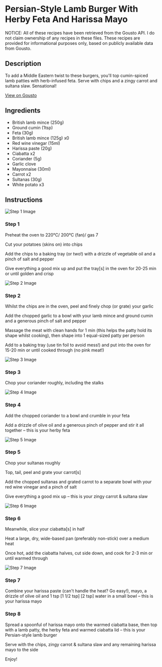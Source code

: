 # Persian-Style Lamb Burger With Herby Feta And Harissa Mayo

NOTICE: All of these recipes have been retrieved from the Gousto API. I do not claim ownership of any recipes in these files. These recipes are provided for informational purposes only, based on publicly available data from Gousto.

## Description

To add a Middle Eastern twist to these burgers, you'll top cumin-spiced lamb patties with herb-infused feta. Serve with chips and a zingy carrot and sultana slaw. Sensational!

[View on Gousto](https://www.gousto.co.uk/recipes/cookbook/persian-lamb-burger-herby-feta-harissa-mayo)

## Ingredients

- British lamb mince (250g)
- Ground cumin (1tsp)
- Feta (30g)
- British lamb mince (125g) x0
- Red wine vinegar (15ml)
- Harissa paste (20g)
- Ciabatta x2
- Coriander (5g)
- Garlic clove
- Mayonnaise (30ml)
- Carrot x2
- Sultanas (30g)
- White potato x3

## Instructions

![Step 1 Image](https://production-media.gousto.co.uk/cms/recipe-step-image/R2366Step-1-x200.jpg)

### Step 1

Preheat the oven to 220°C/ 200°C (fan)/ gas 7

Cut your potatoes (skins on) into chips

Add the chips to a baking tray (or two!) with a drizzle of vegetable oil and a pinch of salt and pepper

Give everything a good mix up and put the tray[s] in the oven for 20-25 min or until golden and crisp

![Step 2 Image](https://production-media.gousto.co.uk/cms/recipe-step-image/R2366Step-2-x200.jpg)

### Step 2

Whilst the chips are in the oven, peel and finely chop (or grate) your garlic

Add the chopped garlic to a bowl with your lamb mince and ground cumin and a generous pinch of salt and pepper

Massage the meat with clean hands for 1 min (this helps the patty hold its shape whilst cooking), then shape into 1 equal-sized patty per person

Add to a baking tray (use tin foil to avoid mess!) and put into the oven for 15-20 min or until cooked through (no pink meat!)

![Step 3 Image](https://production-media.gousto.co.uk/cms/recipe-step-image/R2366Step-3-x200.jpg)

### Step 3

Chop your coriander roughly, including the stalks

![Step 4 Image](https://production-media.gousto.co.uk/cms/recipe-step-image/R2366Step-4-x200.jpg)

### Step 4

Add the chopped coriander to a bowl and crumble in your feta

Add a drizzle of olive oil and a generous pinch of pepper and stir it all together – this is your herby feta

![Step 5 Image](https://production-media.gousto.co.uk/cms/recipe-step-image/R2366Step-5-x200.jpg)

### Step 5

Chop your sultanas roughly

Top, tail, peel and grate your carrot[s]

Add the chopped sultanas and grated carrot to a separate bowl with your red wine vinegar and a pinch of salt

Give everything a good mix up – this is your zingy carrot & sultana slaw

![Step 6 Image](https://production-media.gousto.co.uk/cms/recipe-step-image/R2366Step-6-x200.jpg)

### Step 6

Meanwhile, slice your ciabatta[s] in half

Heat a large, dry, wide-based pan (preferably non-stick) over a medium heat

Once hot, add the ciabatta halves, cut side down, and cook for 2-3 min or until warmed through

![Step 7 Image](https://production-media.gousto.co.uk/cms/recipe-step-image/R2366Step-7-x200.jpg)

### Step 7

Combine your harissa paste (can't handle the heat? Go easy!), mayo, a drizzle of olive oil and 1 tsp <span class="text-purple">[1 1/2 tsp]</span> <span class="text-danger">[2 tsp]</span> water in a small bowl – this is your harissa mayo

### Step 8

Spread a spoonful of harissa mayo onto the warmed ciabatta base, then top with a lamb patty, the herby feta and warmed ciabatta lid – this is your Persian-style lamb burger

Serve with the chips, zingy carrot & sultana slaw and any remaining harissa mayo to the side

Enjoy!

